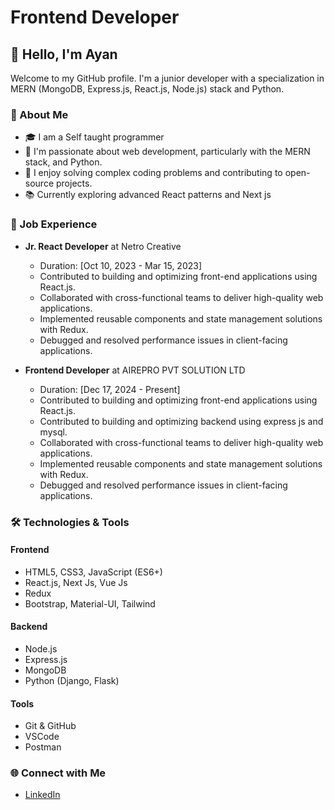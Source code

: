 # Frontend Developer

## 👋 Hello, I'm Ayan 

Welcome to my GitHub profile. I'm a junior developer with a specialization in MERN (MongoDB, Express.js, React.js, Node.js) stack and Python. 

### 🚀 About Me
- 🎓 I am a Self taught programmer 
- 🌱 I'm passionate about web development, particularly with the MERN stack, and Python.
- 🌟 I enjoy solving complex coding problems and contributing to open-source projects.
- 📚 Currently exploring advanced React patterns and Next js

### 💼 Job Experience
- **Jr. React Developer** at Netro Creative
  - Duration: [Oct 10, 2023 - Mar 15, 2023]
  - Contributed to building and optimizing front-end applications using React.js.
  - Collaborated with cross-functional teams to deliver high-quality web applications.
  - Implemented reusable components and state management solutions with Redux.
  - Debugged and resolved performance issues in client-facing applications.

- **Frontend Developer** at AIREPRO PVT SOLUTION LTD
  - Duration: [Dec 17, 2024 - Present]
  - Contributed to building and optimizing front-end applications using React.js.
  - Contributed to building and optimizing backend using express js and mysql.
  - Collaborated with cross-functional teams to deliver high-quality web applications.
  - Implemented reusable components and state management solutions with Redux.
  - Debugged and resolved performance issues in client-facing applications.


### 🛠️ Technologies & Tools

#### Frontend

- HTML5, CSS3, JavaScript (ES6+)
- React.js, Next Js, Vue Js
- Redux
- Bootstrap, Material-UI, Tailwind

#### Backend

- Node.js
- Express.js
- MongoDB
- Python (Django, Flask)

#### Tools

- Git & GitHub
- VSCode
- Postman


### 🌐 Connect with Me

- [LinkedIn](https://www.linkedin.com/in/ayan-upadhaya/)
